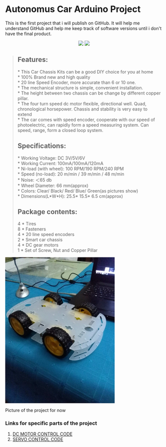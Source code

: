 ﻿# Autonomus Car Arduino Project
This is the first project that i will publish on GitHub. It will help me understand GitHub and help me keep track of software versions until i don't have the final product. 

<p align="center">
  <img src="http://img.dxcdn.com/productimages/sku_151803_1.jpg" width="350"/>
  <img src="http://img.dxcdn.com/productimages/sku_151803_1.jpg" width="350"/>
</p>
<blockquote>
<h2>Features:</h2>
<p>
* This Car Chassis Kits can be a good DIY choice for you at home<br>
* 100% Brand new and high quality<br>
* 20 line Speed Encoder, more accurate than 6 or 10 one.<br>
* The mechanical structure is simple, convenient installation.<br>
* The height between two chassis can be change by different copper pillar.<br>
* The four turn speed dc motor flexible, directional well. Quad, chronological horsepower. Chassis and stability is very easy to extend<br>
* The car comes with speed encoder, cooperate with our speed of photoelectric, can rapidly form a speed measuring system. Can speed, range, form a closed loop system.<br>
</p>

<h2>Specifications:</h2>
<p>
* Working Voltage: DC 3V/5V/6V<br>
* Working Current: 100mA/100mA/120mA<br>
* Ni-load (with wheel): 100 RPM/190 RPM/240 RPM<br>
* Speed (no-load): 20 m/min / 39 m/min / 48 m/min<br>
* Noise: ＜65 db<br>
* Wheel Diameter: 66 mm(approx)<br>
* Colors: Clear/ Black/ Red/ Blue/ Green(as pictures show)<br>
* Dimensions(L*W*H): 25.5* 15.5* 6.5 cm(approx)<br>
</p>

<h2>Package contents:</h2>
<p>
4 * Tires<br>
8 * Fasteners<br>
4 * 20 line speed encoders<br>
2 * Smart car chassis<br>
4 * DC gear motors<br>
1 * Set of Screw, Nut and Copper Pillar<br>
</p>
</blockquote>
<p>
<img src="images/chassis/mounted_chassis.jpg" alt="Picture of the final project" align="middle" width="350"/></p>
<p>Picture of the project for now<br></p>

<h3>Links for specific parts of the project</h3>
<ol>
<li><a href="motor_control/motor_control.ino">DC MOTOR CONTROL CODE</a></li>
<li><a href="servo_control/servo_control.ino">SERVO CONTROL CODE</a></li>

</ol>
